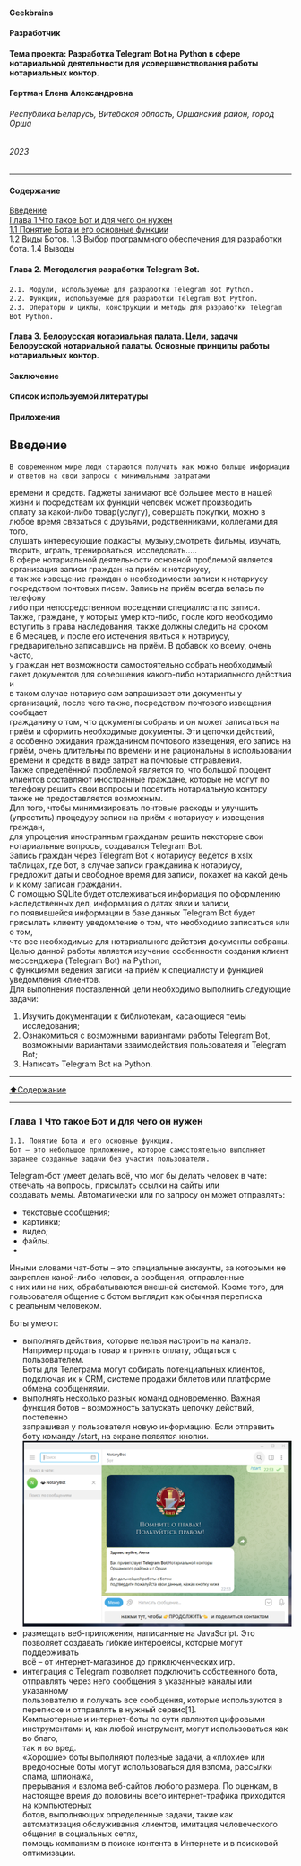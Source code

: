 #### Geekbrains

#### Разработчик

#### Тема проекта: Разработка Telegram Bot на Python в сфере нотариальной деятельности для усовершенствования работы нотариальных контор.


#### Гертман Елена Александровна


###### Республика Беларусь, Витебская область, Оршанский район, город Орша

###### 2023


________________________

#### Содержание

[Введение](#Введение)   
[Глава 1 Что такое Бот и для чего он нужен](#Глава-1-Что-такое-Бот-и-для-чего-он-нужен)    
[1.1 Понятие Бота и его основные функции](#1.1-Понятие-Бота-и-его-основные-функции)  
    1.2 Виды Ботов.
    1.3 Выбор программного обеспечения для разработки бота.
    1.4 Выводы 
#### Глава 2. Методология разработки Telegram Bot.
    2.1. Модули, используемые для разработки Telegram Bot Python.
    2.2. Функции, используемые для разработки Telegram Bot Python.
    2.3. Операторы и циклы, конструкции и методы для разработки Telegram Bot Python.
#### Глава 3. Белорусская нотариальная палата. Цели, задачи Белорусской нотариальной палаты. Основные принципы работы нотариальных контор.
#### Заключение
#### Список используемой литературы
#### Приложения




## Введение

    В современном мире люди стараются получить как можно больше информации и ответов на свои запросы с минимальными затратами     
времени и средств. Гаджеты занимают всё большее место в нашей жизни и посредствам их функций человек может производить    
оплату за какой-либо товар(услугу), совершать покупки, можно в любое время связаться с друзьями, родственниками, коллегами для того,     
слушать интересующие подкасты, музыку,смотреть фильмы, изучать, творить, играть, тренироваться, исследовать…..    
    В сфере нотариальной деятельности основной проблемой является организация записи граждан на приём к нотариусу,    
а так же извещение граждан о необходимости записи к нотариусу посредством почтовых писем. Запись на приём всегда велась по телефону     
либо при непосредственном посещении специалиста по записи.    
    Также, граждане, у которых умер кто-либо, после кого необходимо вступить в права наследования, также должны следить на сроком    
в 6 месяцев, и после его истечения явиться к нотариусу, предварительно записавшись на приём. В добавок ко всему, очень часто,   
у граждан нет возможности самостоятельно собрать необходимый пакет документов для совершения какого-либо нотариального действия и    
в таком случае нотариус сам запрашивает эти документы у организаций, после чего также, посредством почтового извещения сообщает   
гражданину о том, что документы собраны и он может записаться на приём и оформить необходимые документы. Эти цепочки действий,   
а особенно ожидания гражданином почтового извещения, его запись на приём, очень длительны по времени и не рациональны в использовании   
времени и средств в виде затрат на почтовые отправления.    
    Также определённой проблемой является то, что большой процент клиентов составляют иностранные граждане, которые не могут по    
телефону решить свои вопросы и посетить нотариальную контору также не предоставляется возможным.    
    Для того, чтобы минимизировать почтовые расходы и улучшить (упростить) процедуру записи на приём к нотариусу и извещения граждан,     
для упрощения иностранным гражданам решить некоторые свои нотариальные вопросы, создавался Telegram Bot.    
    Запись граждан через Telegram Bot к нотариусу ведётся в xslx таблицах, где бот, в случае записи гражданина к нотариусу,    
предложит даты и свободное время для записи, покажет на какой день и к кому записан гражданин.    
    С помощью SQLite будет отслеживаться информация по оформлению наследственных дел, информация о датах явки и записи,   
по появившейся информации в базе данных Telegram Bot будет присылать клиенту уведомление о том, что необходимо записаться или о том,   
что все необходимые для нотариального действия документы собраны.    
    Целью данной работы является изучение особенности создания клиент мессенджера (Telegram Bot) на Python,   
с функциями ведения записи на приём к специалисту и функцией уведомления клиентов.   
    Для выполнения поставленной цели необходимо выполнить следующие задачи:
1.	Изучить документации к библиотекам, касающиеся темы исследования;
2.	Ознакомиться с возможными вариантами работы Telegram Bot, возможными вариантами взаимодействия пользователя и Telegram Bot;
3.	Написать Telegram Bot на Python.
____
[:arrow_up:Содержание](#Содержание)
___
### Глава 1 Что такое Бот и для чего он нужен

    1.1. Понятие Бота и его основные функции.     
    Бот — это небольшое приложение, которое самостоятельно выполняет заранее созданные задачи без участия пользователя.   

Telegram-бот умеет делать всё, что мог бы делать человек в чате: отвечать на вопросы, присылать ссылки на сайты или    
создавать мемы. Автоматически или по запросу он может отправлять:    
- текстовые сообщения;   
- картинки;   
- видео;   
- файлы. 
-   
Иными словами чат-боты – это специальные аккаунты, за которыми не закреплен какой-либо человек, а сообщения, отправленные    
с них или на них, обрабатываются внешней системой. Кроме того, для пользователя общение с ботом выглядит как обычная переписка    
с реальным человеком.  

Боты умеют:   
- выполнять действия, которые нельзя настроить на канале. Например продать товар и принять оплату, общаться с пользователем.    
Боты для Телеграма могут собирать потенциальных клиентов, подключая их к CRM, системе продажи билетов или платформе обмена сообщениями.   
- выполнять несколько разных команд одновременно. Важная функция ботов – возможность запускать цепочку действий, постепенно    
запрашивая у пользователя новую информацию. Если отправить боту команду /start, на экране появятся кнопки.   
    ![Start_Bot](/project_diplom_md/Screen.jpg)   
- размещать веб-приложения, написанные на JavaScript. Это позволяет создавать гибкие интерфейсы, которые могут поддерживать    
всё – от интернет-магазинов до приключенческих игр.   
- интеграция с Telegram позволяет подключить собственного бота, отправлять через него сообщения в указанные каналы или указанному    
пользователю и получать все сообщения, которые используются в переписке и отправлять в нужный сервис[1].   
Компьютерные и интернет-боты по сути являются цифровыми инструментами и, как любой инструмент, могут использоваться как во благо,    
так и во вред.   
 «Хорошие» боты выполняют полезные задачи, а «плохие» или вредоносные боты могут использоваться для взлома, рассылки спама, шпионажа,    
прерывания и взлома веб-сайтов любого размера. По оценкам, в настоящее время до половины всего интернет-трафика приходится на компьютерных    
ботов, выполняющих определенные задачи, такие как автоматизация обслуживания клиентов, имитация человеческого общения в социальных сетях,    
помощь компаниям в поиске контента в Интернете и в поисковой оптимизации.   

